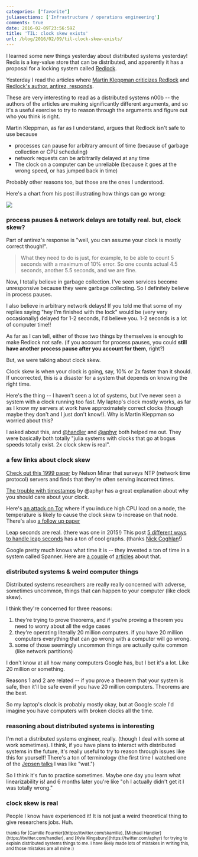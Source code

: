 ```yaml
---
categories: ["favorite"]
juliasections: ['Infrastructure / operations engineering']
comments: true
date: 2016-02-09T23:56:59Z
title: 'TIL: clock skew exists'
url: /blog/2016/02/09/til-clock-skew-exists/
---
```


I learned some new things yesterday about distributed systems yesterday! Redis is a key-value store that can be distributed, and apparently it has a proposal for a locking system called [Redlock](http://redis.io/topics/distlock).

Yesterday I read the articles where [Martin Kleppman criticizes Redlock](http://martin.kleppmann.com/2016/02/08/how-to-do-distributed-locking.html) and [Redlock's author, antirez, responds](http://antirez.com/news/101).

These are very interesting to read as a distributed systems n00b -- the authors of the articles are making significantly different arguments, and so it's a useful exercise to try to reason through the arguments and figure out who you think is right.

Martin Kleppman, as far as I understand, argues that Redlock isn't safe to use because

* processes can pause for arbitrary amount of time (because of garbage collection or CPU scheduling)
* network requests can be arbitrarily delayed at any time
* The clock on a computer can be unreliable (because it goes at the wrong speed, or has jumped back in time)

Probably other reasons too, but those are the ones I understood.

Here's a chart from his post illustrating  how things can go wrong:

<img src="/images/unsafe-lock.png">


### process pauses & network delays are totally real. but, clock skew?

Part of antirez's response is "well, you can assume your clock is mostly correct though!".

> What they need to do is just, for example, to be able to count 5 seconds with a maximum of 10% error. So one counts actual 4.5 seconds, another 5.5 seconds, and we are fine.

Now, I totally believe in garbage collection. I've seen services become unresponsive because they were garbage collecting. So I definitely believe in process pauses.

I also believe in arbitrary network delays! If you told me that some of my replies saying "hey I'm finished with the lock" would be (very very occasionally) delayed for 1-2 seconds, I'd believe you. 1-2 seconds is a lot of computer time!!

As far as I can tell, either of those two things by themselves is enough to make Redlock not safe. (if you account for process pauses, you could **still have another process pause after you account for them**, right?)

But, we were talking about clock skew.

Clock skew is when your clock is going, say, 10% or 2x faster than it should. If uncorrected, this is a disaster for a system that depends on knowing the right time.

Here's the thing -- I haven't seen a lot of systems, but I've never seen a system with a clock running too fast. My laptop's clock mostly works, as far as I know my servers at work have approximately correct clocks (though maybe they don't and I just don't know!). Why is Martin Kleppman so worried about this?

I asked about this, and [@handler](https://twitter.com/handler) and [@aphyr](https://twitter.com/aphyr) both helped me out. They were basically both totally "julia systems with clocks that go at bogus speeds totally exist. 2x clock skew is real".

### a few links about clock skew

[Check out this 1999 paper](http://xenia.media.mit.edu/~nelson/research/ntp-survey99/html/) by Nelson Minar that surveys NTP (network time protocol) servers and finds that they're often serving incorrect times.

[The trouble with timestamps](https://aphyr.com/posts/299-the-trouble-with-timestamps) by @aphyr has a great explanation about why you should care about your clock.

Here's [an attack on Tor](http://sec.cs.ucl.ac.uk/users/smurdoch/papers/ccs06hotornot.pdf) where if you induce high CPU load on a node, the temperature is likely to cause the clock skew to increase on that node. There's also [a follow up paper](https://www.usenix.org/legacy/event/sec08/tech/full_papers/zander/zander_html/)

Leap seconds are real. (there was one in 2015!) This post [5 different ways to handle leap seconds](http://developerblog.redhat.com/2015/06/01/five-different-ways-handle-leap-seconds-ntp/) has a ton of cool graphs. (thanks [Nick Coghlan](https://twitter.com/ncoghlan_dev)!)

Google pretty much knows what time it is -- they invested a ton of time in a system called Spanner. Here are [a couple](http://radar.oreilly.com/2012/10/google-spanner-relational-database.html) of [articles](http://www.wired.com/2012/11/google-spanner-time/) about that.

### distributed systems & weird computer things

Distributed systems researchers are really really concerned with adverse, sometimes uncommon, things that can happen to your computer (like clock skew).

I think they're concerned for three reasons:

1. they're trying to prove theorems, and if you're proving a theorem you need to worry about all the edge cases
1. they're operating literally 20 million computers. if you have 20 million computers everything that can go wrong with a computer will go wrong.
1. some of those seemingly uncommon things are actually quite common (like network partitions)

I don't know at all how many computers Google has, but I bet it's a lot. Like 20 million or something.

Reasons 1 and 2 are related -- if you prove a theorem that your system is safe, then it'll be safe even if you have 20 million computers. Theorems are the best.

So my laptop's clock is probably mostly okay, but at Google scale I'd imagine you have computers with broken clocks all the time.

### reasoning about distributed systems is interesting

I'm not a distributed systems engineer, really. (though I deal with some at work sometimes). I think, if you have plans to interact with distributed systems in the future, it's really useful to try to reason through issues like this for yourself! There's a ton of terminology (the first time I watched one of the [Jepsen talks](https://www.youtube.com/watch?v=mxdpqr-loyA) I was like "wat.")

So I think it's fun to practice sometimes. Maybe one day you learn what linearizability is! and 6 months later you're like "oh I actually didn't get it I was totally wrong."

### clock skew is real

People I know have experienced it! It is not just a weird theoretical thing to give researchers jobs. Huh.

<small>
thanks for [Camille Fournier](https://twitter.com/skamille), [Michael Handler](https://twitter.com/handler), and [Kyle Kingsbury](https://twitter.com/aphyr) for trying to explain distributed systems things to me. I have likely made lots of mistakes in writing this, and those mistakes are all mine :)
</small>
